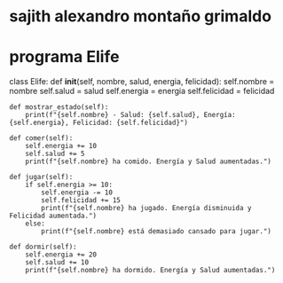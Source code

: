 # sajith alexandro montaño grimaldo
# programa Elife



class Elife:
    def __init__(self, nombre, salud, energia, felicidad):
        self.nombre = nombre
        self.salud = salud
        self.energia = energia
        self.felicidad = felicidad

    def mostrar_estado(self):
        print(f"{self.nombre} - Salud: {self.salud}, Energía: {self.energia}, Felicidad: {self.felicidad}")

    def comer(self):
        self.energia += 10
        self.salud += 5
        print(f"{self.nombre} ha comido. Energía y Salud aumentadas.")

    def jugar(self):
        if self.energia >= 10:
            self.energia -= 10
            self.felicidad += 15
            print(f"{self.nombre} ha jugado. Energía disminuida y Felicidad aumentada.")
        else:
            print(f"{self.nombre} está demasiado cansado para jugar.")

    def dormir(self):
        self.energia += 20
        self.salud += 10
        print(f"{self.nombre} ha dormido. Energía y Salud aumentadas.")
